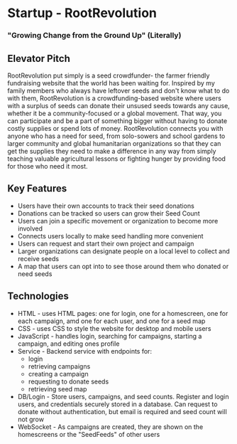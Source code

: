 # Startup - RootRevolution
### "Growing Change from the Ground Up" (Literally)
## Elevator Pitch
RootRevolution put simply is a seed crowdfunder- the farmer friendly fundraising website that the world has been waiting for. Inspired by my family members who always have leftover seeds and don't know what to do with them, RootRevolution is a crowdfunding-based website where users with a surplus of seeds can donate their unsused seeds towards any cause, whether it be a community-focused or a global movement. That way, you can participate and be a part of something bigger without having to donate costly supplies or spend lots of money. RootRevolution connects you with anyone who has a need for seed, from solo-sowers and school gardens to larger community and global humanitarian organizations so that they can get the supplies they need to make a difference in any way from simply teaching valuable agricultural lessons or fighting hunger by providing food for those who need it most.
## Key Features
- Users have their own accounts to track their seed donations
- Donations can be tracked so users can grow their Seed Count
- Users can join a specific movement or organization to become more involved
- Connects users locally to make seed handling more convenient
- Users can request and start their own project and campaign
- Larger organizations can designate people on a local level to collect and receive seeds
- A map that users can opt into to see those around them who donated or need seeds
## Technologies
- HTML - uses HTML pages: one for login, one for a homescreen, one for each campaign, amd one for each user, and one for a seed map
- CSS - uses CSS to style the website for desktop and mobile users
- JavaScript - handles login, searching for campaigns, starting a campaign, and editing ones profile
- Service - Backend service with endpoints for:
  - login
  - retrieving campaigns
  - creating a campaign
  - requesting to donate seeds
  - retrieving seed map
- DB/Login - Store users, campaigns, and seed counts. Register and login users, and credentials securely stored in a database. Can request to donate without authentication, but email is required and seed count will not grow
- WebSocket - As campaigns are created, they are shown on the homescreens or the "SeedFeeds" of other users
